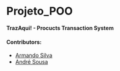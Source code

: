 # Projeto_POO

**TrazAqui! - Procucts Transaction System**

#### Contributors:
 - [Armando Silva](https://github.com/ArmandoBSilva99)
 - [André Sousa](https://github.com/Andresousa24)
